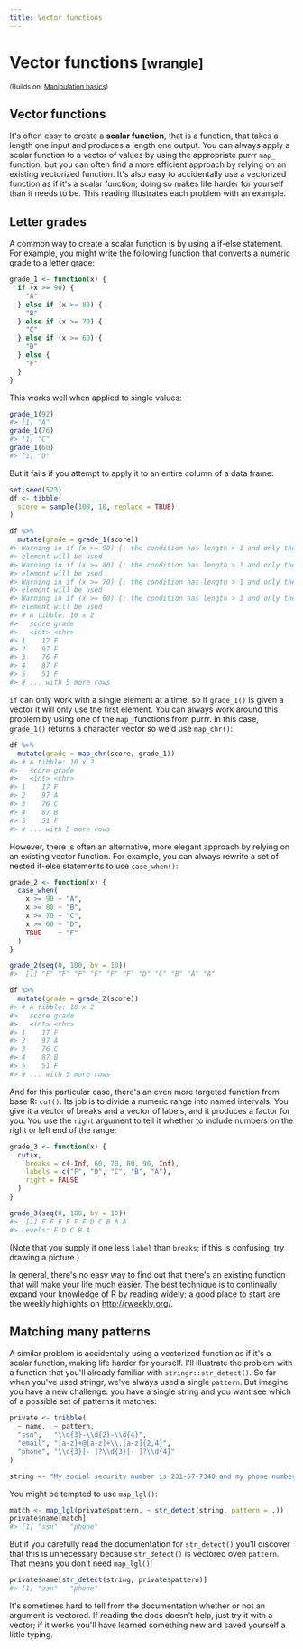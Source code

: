 ```yaml
---
title: Vector functions
---
```


<!-- Generated automatically from vector-functions.yml. Do not edit by hand -->

# Vector functions <small class='wrangle'>[wrangle]</small>
<small>(Builds on: [Manipulation basics](manip-basics.md))</small>


Vector functions
----------------

It's often easy to create a **scalar function**, that is a function, that takes a length one input and produces a length one output. You can always apply a scalar function to a vector of values by using the appropriate purrr `map_` function, but you can often find a more efficient approach by relying on an existing vectorized function. It's also easy to accidentally use a vectorized function as if it's a scalar function; doing so makes life harder for yourself than it needs to be. This reading illustrates each problem with an example.

Letter grades
-------------

A common way to create a scalar function is by using a if-else statement. For example, you might write the following function that converts a numeric grade to a letter grade:

``` r
grade_1 <- function(x) {
  if (x >= 90) {
    "A"
  } else if (x >= 80) {
    "B"
  } else if (x >= 70) {
    "C"
  } else if (x >= 60) {
    "D"
  } else {
    "F"
  }
}
```

This works well when applied to single values:

``` r
grade_1(92)
#> [1] "A"
grade_1(76)
#> [1] "C"
grade_1(60)
#> [1] "D"
```

But it fails if you attempt to apply it to an entire column of a data frame:

``` r
set.seed(523)
df <- tibble(
  score = sample(100, 10, replace = TRUE)
)

df %>%
  mutate(grade = grade_1(score))
#> Warning in if (x >= 90) {: the condition has length > 1 and only the first
#> element will be used
#> Warning in if (x >= 80) {: the condition has length > 1 and only the first
#> element will be used
#> Warning in if (x >= 70) {: the condition has length > 1 and only the first
#> element will be used
#> Warning in if (x >= 60) {: the condition has length > 1 and only the first
#> element will be used
#> # A tibble: 10 x 2
#>   score grade
#>   <int> <chr>
#> 1    17 F    
#> 2    97 F    
#> 3    76 F    
#> 4    87 F    
#> 5    51 F    
#> # ... with 5 more rows
```

`if` can only work with a single element at a time, so if `grade_1()` is given a vector it will only use the first element. You can always work around this problem by using one of the `map_` functions from purrr. In this case, `grade_1()` returns a character vector so we'd use `map_chr()`:

``` r
df %>%
  mutate(grade = map_chr(score, grade_1))
#> # A tibble: 10 x 2
#>   score grade
#>   <int> <chr>
#> 1    17 F    
#> 2    97 A    
#> 3    76 C    
#> 4    87 B    
#> 5    51 F    
#> # ... with 5 more rows
```

However, there is often an alternative, more elegant approach by relying on an existing vector function. For example, you can always rewrite a set of nested if-else statements to use `case_when()`:

``` r
grade_2 <- function(x) {
  case_when(
    x >= 90 ~ "A",
    x >= 80 ~ "B",
    x >= 70 ~ "C",
    x >= 60 ~ "D",
    TRUE    ~ "F"
  )
}

grade_2(seq(0, 100, by = 10))
#>  [1] "F" "F" "F" "F" "F" "F" "D" "C" "B" "A" "A"

df %>%
  mutate(grade = grade_2(score))
#> # A tibble: 10 x 2
#>   score grade
#>   <int> <chr>
#> 1    17 F    
#> 2    97 A    
#> 3    76 C    
#> 4    87 B    
#> 5    51 F    
#> # ... with 5 more rows
```

And for this particular case, there's an even more targeted function from base R: `cut()`. Its job is to divide a numeric range into named intervals. You give it a vector of breaks and a vector of labels, and it produces a factor for you. You use the `right` argument to tell it whether to include numbers on the right or left end of the range:

``` r
grade_3 <- function(x) {
  cut(x, 
    breaks = c(-Inf, 60, 70, 80, 90, Inf), 
    labels = c("F", "D", "C", "B", "A"),
    right = FALSE
  )
}

grade_3(seq(0, 100, by = 10))
#>  [1] F F F F F F D C B A A
#> Levels: F D C B A
```

(Note that you supply it one less `label` than `breaks`; if this is confusing, try drawing a picture.)

In general, there's no easy way to find out that there's an existing function that will make your life much easier. The best technique is to continually expand your knowledge of R by reading widely; a good place to start are the weekly highlights on <http://rweekly.org/>.

Matching many patterns
----------------------

A similar problem is accidentally using a vectorized function as if it's a scalar function, making life harder for yourself. I'll illustrate the problem with a function that you'll already familiar with `stringr::str_detect()`. So far when you've used stringr, we've always used a single `pattern`. But imagine you have a new challenge: you have a single string and you want see which of a possible set of patterns it matches:

``` r
private <- tribble(
  ~ name,  ~ pattern,
  "ssn",   "\\d{3}-\\d{2}-\\d{4}",
  "email", "[a-z]+@[a-z]+\\.[a-z]{2,4}",
  "phone", "\\d{3}[- ]?\\d{3}[- ]?\\d{4}"
)

string <- "My social security number is 231-57-7340 and my phone number is 712-458-2189"
```

You might be tempted to use `map_lgl()`:

``` r
match <- map_lgl(private$pattern, ~ str_detect(string, pattern = .))
private$name[match]
#> [1] "ssn"   "phone"
```

But if you carefully read the documentation for `str_detect()` you'll discover that this is unnecessary because `str_detect()` is vectored oven `pattern`. That means you don't need `map_lgl()`!

``` r
private$name[str_detect(string, private$pattern)]
#> [1] "ssn"   "phone"
```

It's sometimes hard to tell from the documentation whether or not an argument is vectored. If reading the docs doesn't help, just try it with a vector; if it works you'll have learned something new and saved yourself a little typing.

